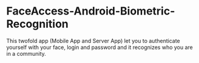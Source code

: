 # FaceAccess-Android-Biometric-Recognition
This twofold app (Mobile App and Server App) let you to authenticate yourself with your face, login and password and it recognizes who you are in a community.

